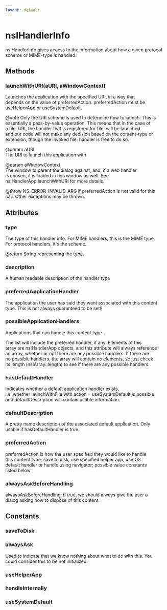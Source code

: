 ```yaml
---
layout: default
---
```


# nsIHandlerInfo #
  
nsIHandlerInfo gives access to the information about how a given protocol  
scheme or MIME-type is handled.  
  

## Methods ##

### launchWithURI(aURI, aWindowContext) ###
  
Launches the application with the specified URI, in a way that  
depends on the value of preferredAction. preferredAction must be  
useHelperApp or useSystemDefault.  
   
@note Only the URI scheme is used to determine how to launch.  This is  
essentially a pass-by-value operation.  This means that in the case of  
a file: URI, the handler that is registered for file: will be launched  
and our code will not make any decision based on the content-type or  
extension, though the invoked file: handler is free to do so.   
  
@param aURI  
       The URI to launch this application with  
  
@param aWindowContext   
       The window to parent the dialog against, and, if a web handler  
       is chosen, it is loaded in this window as well.  See   
       nsIHandlerApp.launchWithURI for more details.  
  
@throw NS_ERROR_INVALID_ARG if preferredAction is not valid for this  
call. Other exceptions may be thrown.  
  

## Attributes ##

### type ###
  
The type of this handler info.  For MIME handlers, this is the MIME type.  
For protocol handlers, it's the scheme.  
  
@return String representing the type.  
  

### description ###
  
A human readable description of the handler type  
  

### preferredApplicationHandler ###
  
The application the user has said they want associated with this content  
type. This is not always guaranteed to be set!!  
  

### possibleApplicationHandlers ###
  
Applications that can handle this content type.  
  
The list will include the preferred handler, if any.  Elements of this  
array are nsIHandlerApp objects, and this attribute will always reference  
an array, whether or not there are any possible handlers.  If there are  
no possible handlers, the array will contain no elements, so just check  
its length (nsIArray::length) to see if there are any possible handlers.  
  

### hasDefaultHandler ###
  
Indicates whether a default application handler exists,  
i.e. whether launchWithFile with action = useSystemDefault is possible  
and defaultDescription will contain usable information.  
  

### defaultDescription ###
  
A pretty name description of the associated default application. Only  
usable if hasDefaultHandler is true.  
  

### preferredAction ###
  
preferredAction is how the user specified they would like to handle  
this content type: save to disk, use specified helper app, use OS  
default handler or handle using navigator; possible value constants  
listed below  
  

### alwaysAskBeforeHandling ###
  
alwaysAskBeforeHandling: if true, we should always give the user a  
dialog asking how to dispose of this content.  
  

## Constants ##

### saveToDisk ###

### alwaysAsk ###
  
Used to indicate that we know nothing about what to do with this.  You  
could consider this to be not initialized.  
  

### useHelperApp ###

### handleInternally ###

### useSystemDefault ###
